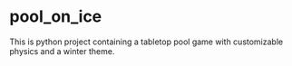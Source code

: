 # pool_on_ice
This is python project containing a tabletop pool game with customizable physics and a winter theme.
